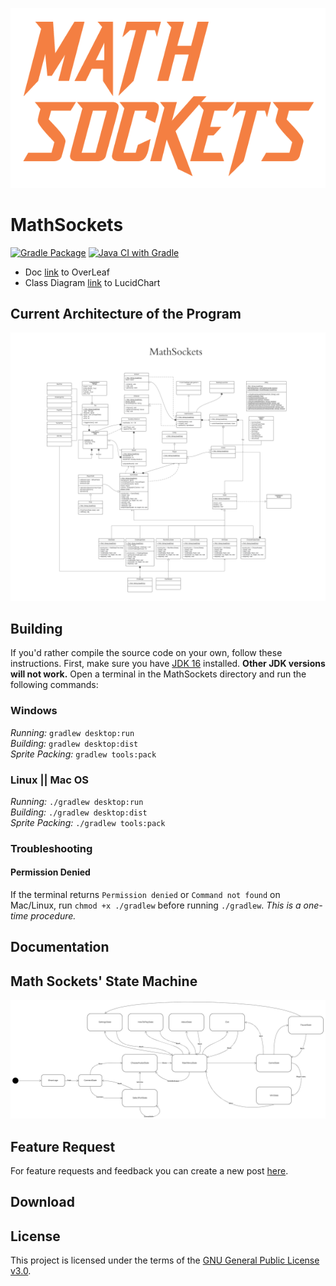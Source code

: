 ![logo](docs/logo.png) 
# MathSockets 
[![Gradle Package](https://github.com/Vivallo04/MathSockets/actions/workflows/gradle-publish.yml/badge.svg)](https://github.com/Vivallo04/MathSockets/actions/workflows/gradle-publish.yml) [![Java CI with Gradle](https://github.com/Vivallo04/MathSockets/actions/workflows/gradle.yml/badge.svg?branch=master)](https://github.com/Vivallo04/MathSockets/actions/workflows/gradle.yml)
- Doc [link](https://www.overleaf.com/9279542132rnkkgsrbsxyq) to OverLeaf
- Class Diagram [link](https://lucid.app/lucidchart/invitations/accept/inv_ecb42170-a261-42f3-b955-15b89e92216e?viewport_loc=-1707%2C-1590%2C5913%2C3003%2C0_0) to LucidChart


## Current Architecture of the Program
![MathSockets Class Diagram.png](docs/UML/MathSockets_Class_Diagram.png)


## Building

If you'd rather compile the source code on your own, follow these instructions.
First, make sure you have [JDK 16](https://adoptopenjdk.net/archive.html?variant=openjdk16&jvmVariant=hotspot) installed. **Other JDK versions will not work.** Open a terminal in the MathSockets directory and run the following commands:

### Windows
_Running:_ `gradlew desktop:run`  
_Building:_ `gradlew desktop:dist`  
_Sprite Packing:_ `gradlew tools:pack`

### Linux || Mac OS
_Running:_ `./gradlew desktop:run`  
_Building:_ `./gradlew desktop:dist`  
_Sprite Packing:_ `./gradlew tools:pack`


### Troubleshooting

#### Permission Denied
If 
the terminal returns `Permission denied` or `Command not found` on Mac/Linux, run `chmod +x ./gradlew` before running `./gradlew`. *This is a one-time procedure.*


## Documentation



## Math Sockets' State Machine
![MathSockets StateMachine.png](docs/UML/MathSocketsStateWorkflow.png)


## Feature Request
For feature requests and feedback you can create a new post [here](https://github.com/Vivallo04/MathSockets/issues).


## Download


 
## License
This project is licensed under the terms of the [GNU General Public License v3.0](LICENSE).
